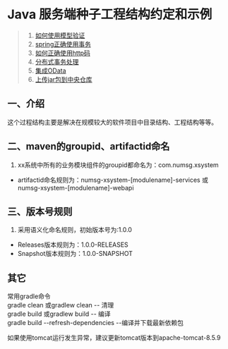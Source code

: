 # Java 服务端种子工程结构约定和示例

> 1. [如何使用模型验证](docs/how-to-use-model-validate.markdown)
> 2. [spring正确使用事务](docs/how-to-use-transactional.markdown)
> 3. [如何正确使用http码](docs/how-to-use-http-status-code.markdown)
> 4. [分布式事务处理](docs/distributed-transactional.markdown)
> 5. [集成OData](https://github.com/numsg/numsg-odata#31-%E4%B8%8Espring-boot-seed%E9%9B%86%E6%88%90)
> 6. [上传jar包到中央仓库](docs/publish-release-jar.markdown)

## 一、介绍
这个过程结构主要是解决在规模较大的软件项目中目录结构、工程结构等等。

## 二、maven的groupid、artifactid命名
1. xx系统中所有的业务模块组件的groupid都命名为：com.numsg.xsystem
* artifactid命名规则为：numsg-xsystem-[modulename]-services 或 numsg-xsystem-[modulename]-webapi  

## 三、版本号规则
1. 采用语义化命名规则，初始版本号为:1.0.0
* Releases版本规则为：1.0.0-RELEASES
* Snapshot版本规则为：1.0.0-SNAPSHOT


## 其它

常用gradle命令  
gradle clean  或gradlew  clean          -- 清理  
gradle build  或gradlew  build          -- 编译  
gradle build --refresh-dependencies     --编译并下载最新依赖包  


如果使用tomcat运行发生异常，建议更新tomcat版本到apache-tomcat-8.5.9